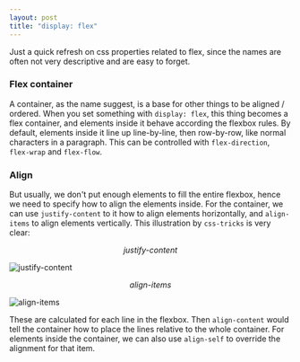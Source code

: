```yaml
---
layout: post
title: "display: flex"
---
```


Just a quick refresh on css properties related to flex, since the names are often not very descriptive and are easy to forget.

### Flex container

A container, as the name suggest, is a base for other things to be aligned / ordered. When you set something with `display: flex`, this thing becomes a flex container, and elements inside it behave according the flexbox rules. By default, elements inside it line up line-by-line, then row-by-row, like normal characters in a paragraph. This can be controlled with `flex-direction`, `flex-wrap` and `flex-flow`.

### Align

But usually, we don't put enough elements to fill the entire flexbox, hence we need to specify how to align the elements inside. For the container, we can use `justify-content` to it how to align elements horizontally, and `align-items` to align elements vertically. This illustration by `css-tricks` is very clear:
<p style="text-align: center;"><i>justify-content</i></p>

![justify-content](https://css-tricks.com/wp-content/uploads/2018/10/justify-content.svg)

<p style="text-align: center;"><i>align-items</i></p>

![align-items](https://css-tricks.com/wp-content/uploads/2018/10/align-items.svg)

These are calculated for each line in the flexbox. Then `align-content` would tell the container how to place the lines relative to the whole container. For elements inside the container, we can also use `align-self` to override the alignment for that item.
